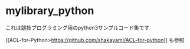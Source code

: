 # mylibrary_python
これは競技プログラミング用のpython3サンプルコード集です

[[ACL-for-Python>https://github.com/shakayami/ACL-for-python]]
も参照
